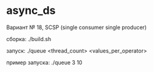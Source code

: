 # async_ds

Вариант № 18, SCSP (single consumer single producer)


сборка: ./build.sh


запуск: ./queue <thread_count> <values_per_operator>


пример запуска: ./queue 3 10
